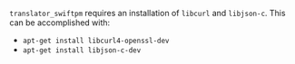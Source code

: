 `translator_swiftpm` requires an installation of `libcurl` and `libjson-c`.  This can be accomplished with:

* `apt-get install libcurl4-openssl-dev`
* `apt-get install libjson-c-dev`
